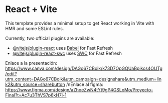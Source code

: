 # React + Vite

This template provides a minimal setup to get React working in Vite with HMR and some ESLint rules.

Currently, two official plugins are available:

- [@vitejs/plugin-react](https://github.com/vitejs/vite-plugin-react/blob/main/packages/plugin-react/README.md) uses [Babel](https://babeljs.io/) for Fast Refresh
- [@vitejs/plugin-react-swc](https://github.com/vitejs/vite-plugin-react-swc) uses [SWC](https://swc.rs/) for Fast Refresh


Enlace a la presentación: https://www.canva.com/design/DAGo67CBoik/k73D7OpGQUaBpikcs4OUTg/edit?utm_content=DAGo67CBoik&utm_campaign=designshare&utm_medium=link2&utm_source=sharebutton
/nEnlace al figma: https://www.figma.com/design/aZhoeZwN4tYt9gP4GSLoMo/Proyecto-Final?t=Ac7u3ThVS7p6kH7i-1
